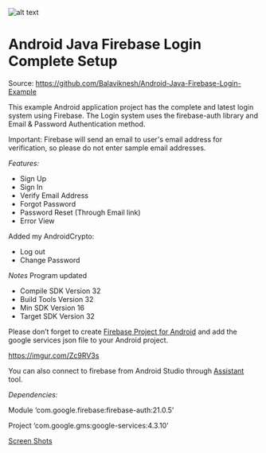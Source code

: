 ![alt text](https://firebase.google.com/downloads/brand-guidelines/PNG/logo-built_black.png)

# Android Java Firebase Login Complete Setup

Source: https://github.com/Balaviknesh/Android-Java-Firebase-Login-Example

This example Android application project has the complete and latest login system using Firebase. The Login system uses the firebase-auth library and Email & Password Authentication method. 

Important: Firebase will send an email to user's email address for verification, so please do not enter sample email addresses.

_*_Features:_*_
* Sign Up 
* Sign In
* Verify Email Address 
* Forgot Password
* Password Reset (Through Email link)
* Error View

Added my AndroidCrypto:
* Log out
* Change Password

_*_Notes_*_ Program updated
* Compile SDK Version 32
* Build Tools Version 32
* Min SDK Version 16
* Target SDK Version 32

Please don’t forget to create [Firebase Project for Android](https://firebase.google.com/docs/android/setup?authuser=0) and add the google services json file to your Android project. 

https://imgur.com/Zc9RV3s

You can also connect to firebase from Android Studio through [Assistant](https://developer.android.com/studio/write/firebase) tool.

_*Dependencies:*_

Module
‘com.google.firebase:firebase-auth:21.0.5’

Project
‘com.google.gms:google-services:4.3.10’


[Screen Shots](https://github.com/Balaviknesh/Android-Java-Firebase-Login-Example/tree/master/%20Firebase%20Login%20Screenshots)
